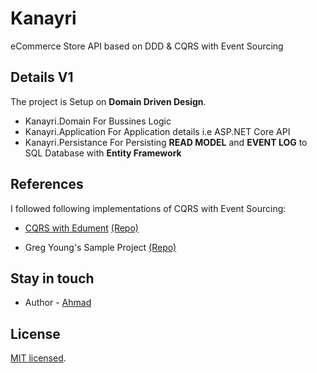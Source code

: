 # Kanayri

eCommerce Store API based on DDD &amp; CQRS with Event Sourcing

## Details V1

The project is Setup on **Domain Driven Design**.

- Kanayri.Domain
 For Bussines Logic 
- Kanayri.Application
 For Application details i.e ASP.NET Core API
- Kanayri.Persistance
 For Persisting **READ MODEL** and **EVENT LOG** to SQL Database with **Entity Framework**

## References

I followed following implementations of CQRS with Event Sourcing:

- [CQRS with Edument](http://cqrs.nu/) [(Repo)](https://github.com/edumentab/cqrs-starter-kit)

- Greg Young's Sample Project [(Repo)](https://github.com/gregoryyoung/m-r)

## Stay in touch

-   Author - [Ahmad](http://shafiqahmad.com)

## License

[MIT licensed](LICENSE).
